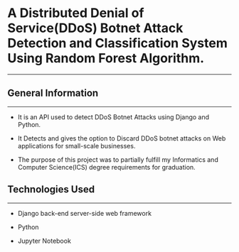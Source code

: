 <h1>A Distributed Denial of Service(DDoS) Botnet Attack Detection and Classification System Using Random Forest Algorithm.</h1>
<hr>
<h2>General Information</h2>
<hr><ul>
<li>It is an API used to detect DDoS Botnet Attacks using Django and Python.</li>
</ul><ul>
<li>It Detects and gives the option to Discard DDoS botnet attacks on Web applications for small-scale businesses.</li>
</ul><ul>
<li>The purpose of this project was to partially fulfill my Informatics and Computer Science(ICS) degree requirements for graduation.</li>
</ul><h2>Technologies Used</h2>
<hr><ul>
<li>Django back-end server-side web framework</li>
</ul><ul>
<li>Python</li>
</ul><ul>
<li>Jupyter Notebook</li>
